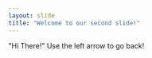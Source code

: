 ```yaml
---
layout: slide
title: "Welcome to our second slide!"
---
```

"Hi There!"
Use the left arrow to go back!
